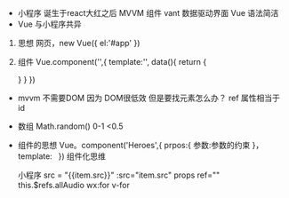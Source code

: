 - 小程序 诞生于react大红之后
  MVVM 组件 vant
  数据驱动界面
  Vue 语法简洁
- Vue 与小程序共异
1. 思想
  网页，new Vue({
    el:'#app'
  })
2. 组件
  Vue.component('',{
    template:'',
    data(){
      return {

      }
    }
  })

- mvvm 不需要DOM 因为 DOM很低效
但是要找元素怎么办？  ref  属性相当于id 
- 数组
  Math.random() 0-1  <0.5 

- 组件的思想
    Vue。component('Heroes',{
      prpos:{
        参数:参数的约束
      }，
      template:` `
    })
    组件化思维
    <Heroes :heroes="heroes"/>

    小程序 src = "{{item.src}}"
    :src="item.src"
    props
    ref="" this.$refs.allAudio
    wx:for  v-for